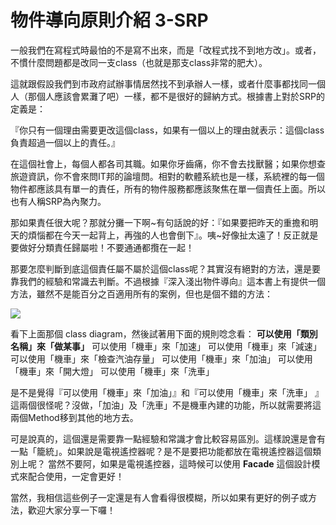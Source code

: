 物件導向原則介紹 3-SRP
======================

一般我們在寫程式時最怕的不是寫不出來，而是「改程式找不到地方改」。或者，不慣什麼問題都是改同一支class（也就是那支class非常的肥大）。
  
這就跟假設我們到市政府試辦事情居然找不到承辦人一樣，或者什麼事都找同一個人（那個人應該會累灘了吧）一樣，都不是很好的歸納方式。根據書上對於SRP的定義是：
  
『你只有一個理由需要更改這個class，如果有一個以上的理由就表示：這個class負責超過一個以上的責任。』
  
在這個社會上，每個人都各司其職。如果你牙齒痛，你不會去找獸醫；如果你想查旅遊資訊，你不會來問IT邦的論壇問。相對的軟體系統也是一樣，系統裡的每一個物件都應該具有單一的責任，所有的物件服務都應該聚焦在單一個責任上面。所以也有人稱SRP為內聚力。
  
那如果責任很大呢？那就分攤一下啊~有句話說的好：『如果要把昨天的重擔和明天的煩惱都在今天一起背上，再強的人也會倒下』。咦~好像扯太遠了！反正就是要做好分類責任歸屬啦！不要通通都攬在一起！
  
那要怎麼判斷到底這個責任屬不屬於這個class呢？其實沒有絕對的方法，還是要靠我們的經驗和常識去判斷。不過根據『深入淺出物件導向』這本書上有提供一個方法，雖然不是能百分之百適用所有的案例，但也是個不錯的方法：
  
<img src="http://yuml.me/diagram/nofunky/class/[機車||+加速();+減速();+檢查汽油存量();+加油();+開大燈();+洗車();]"/>
  
看下上面那個 class diagram，然後試著用下面的規則唸念看：
**可以使用「類別名稱」來「做某事」**
可以使用「機車」來「加速」
可以使用「機車」來「減速」
可以使用「機車」來「檢查汽油存量」
可以使用「機車」來「加油」
可以使用「機車」來「開大燈」
可以使用「機車」來「洗車」
  
是不是覺得『可以使用「機車」來「加油」』和『可以使用「機車」來「洗車」
』這兩個很怪呢？沒做，「加油」及「洗車」不是機車內建的功能，所以就需要將這兩個Method移到其他的地方去。
  
可是說真的，這個還是需要靠一點經驗和常識才會比較容易區別。這樣說還是會有一點「籠統」。如果說是電視遙控器呢？是不是要把功能都放在電視遙控器這個類別上呢？
當然不要阿，如果是電視遙控器，這時候可以使用 **Facade** 這個設計模式來配合使用，一定會更好！
  
當然，我相信這些例子一定還是有人會看得很模糊，所以如果有更好的例子或方法，歡迎大家分享一下囉！